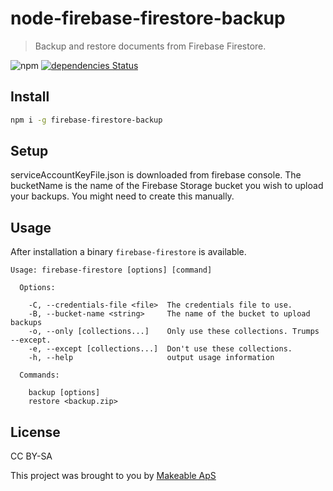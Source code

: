 # node-firebase-firestore-backup

> Backup and restore documents from Firebase Firestore.


![npm](https://img.shields.io/npm/v/firebase-firestore-backup.svg)
[![dependencies Status](https://david-dm.org/makeabledk/node-firebase-firestore-backup/status.svg)](https://david-dm.org/makeabledk/node-firebase-firestore-backup)

## Install

```bash
npm i -g firebase-firestore-backup
```

## Setup

serviceAccountKeyFile.json is downloaded from firebase console. The bucketName is the name of the Firebase Storage bucket you wish to upload your backups. You might need to create this manually.

## Usage

After installation a binary `firebase-firestore` is available.

```
Usage: firebase-firestore [options] [command]

  Options:

    -C, --credentials-file <file>  The credentials file to use.
    -B, --bucket-name <string>     The name of the bucket to upload backups
    -o, --only [collections...]    Only use these collections. Trumps --except.
    -e, --except [collections...]  Don't use these collections.
    -h, --help                     output usage information

  Commands:

    backup [options]
    restore <backup.zip>
```

## License
CC BY-SA

This project was brought to you by [Makeable ApS](https://github.com/makeabledk) 